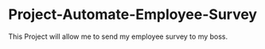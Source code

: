 # Project-Automate-Employee-Survey
This Project will allow me to send my employee survey to my boss.
